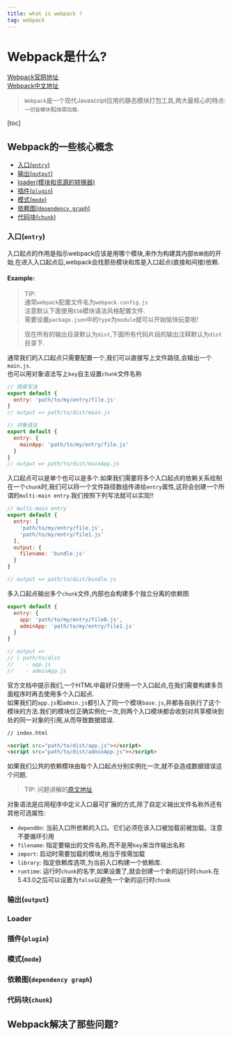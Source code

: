 ```yaml
---
title: what is webpack ?
tag: webpack 
---
```


# Webpack是什么?

[Webpack官网地址](https://webpack.js.org/)   
[Webpack中文地址](https://webpack.docschina.org/)

> `Webpack`是一个现代Javascript应用的静态模块打包工具,两大最核心的特点: `一切皆模块`和`按需加载`.

[toc]

## Webpack的一些核心概念

* [入口(`entry`)](#入口-entry)
* [输出(`output`)](#输出-output)
* [loader(模块和资源的转换器)](#loader)
* [插件(`plugin`)](#插件-plugin)
* [模式(`mode`)](#模式-mode)
* [依赖图(`dependency graph`)](#依赖图-dependency-graph)
* [代码块(`chunk`)](#代码块-chunk)


### 入口(`entry`)  

入口起点的作用是指示webpack应该是用哪个模块,来作为构建其内部`依赖图`的开始,在进入入口起点后,webpack会找那些模块和库是入口起点(直接和间接)依赖.  

#### Example:  
> TIP:   
> 通常`webpack`配置文件名为`webpack.config.js`  
> 注意默认下面使用`ES6`模块语法风格配置文件.  
> 需要设置`package.json`中的`type`为`module`就可以开始愉快玩耍啦!

> 现在所有的输出目录默认为`dist`,下面所有代码片段的输出注释默认为`dist`目录下.

通常我们的入口起点只需要配置一个,我们可以直接写上文件路径,会输出一个`main.js`.  
也可以用对象语法写上`key`自主设置`chunk`文件名称
```js
// 简易写法
export default {
  entry: 'path/to/my/entry/file.js'
}
// output => path/to/dist/main.js

// 对象语法
export default {
  entry: {
    mainApp: 'path/to/my/entry/file.js' 
  }
}
// output => path/to/dist/mainApp.js
```

入口起点可以是单个也可以是多个.如果我们需要将多个入口起点的依赖关系绘制在一个`chunk`时,我们可以将一个文件路径数组传递给`entry`属性,这将会创建一个所谓的`multi-main entry`.我们按照下列写法就可以实现!!
```js
// multi-main entry
export default {
  entry: [
    'path/to/my/entry/file.js',
    'path/to/my/entry/file1.js'
  ],
  output: {
    filename: 'bundle.js'
  }
}

// output => path/to/dist/bundle.js
```

多入口起点输出多个`chunk`文件,内部也会构建多个独立分离的依赖图
```js
export default {
  entry: {
    app: 'path/to/my/entry/file0.js',
    adminApp: 'path/to/my/entry/file1.js'
  }
}

// output => 
// | path/to/dist
//    - app.js
//    - adminApp.js

```

官方文档中提示我们,一个HTML中最好只使用一个入口起点,在我们需要构建多页面程序时再去使用多个入口起点.  
如果我们的`app.js`和`admin.js`都引入了同一个模块`base.js`,并都各自执行了这个模块的方法.我们的模块仅正确实例化一次,则两个入口模块都会收到对共享模块到处的同一对象的引用,从而导致数据错误.  

``` html
// index.html

<script src="path/to/dist/app.js"></script>  
<script src="path/to/dist/adminApp.js"></script>
```

如果我们公共的依赖模块由每个入口起点分别实例化一次,就不会造成数据错误这个问题.  

> TIP:  问题讲解的[原文地址](https://bundlers.tooling.report/code-splitting/multi-entry/#webpack)

对象语法是应用程序中定义入口最可扩展的方式,除了自定义输出文件名称外还有其他可选属性:  
* `dependOn`: 当前入口所依赖的入口。它们必须在该入口被加载前被加载。注意不要循环引用
* `filename`: 指定要输出的文件名称,而不是用`key`来当作输出名称
* `import`: 启动时需要加载的模块,相当于按需加载
* `library`: 指定依赖库选项,为当前入口构建一个依赖库.
* `runtime`: 运行时`chunk`的名字,如果设置了,就会创建一个新的运行时`chunk`.在5.43.0之后可以设置为`false`以避免一个新的运行时`chunk`


### 输出(`output`)



### Loader

### 插件(`plugin`)

### 模式(`mode`)

### 依赖图(`dependency graph`)

### 代码块(`chunk`)

## Webpack解决了那些问题?



